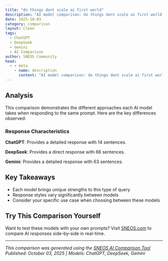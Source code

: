 ```yaml
---
title: "do things dont scale ai first world"
description: "AI model comparison: do things dont scale ai first world..."
date: 2025-10-03
category: comparison
layout: Clean
tags:
  - ChatGPT
  - DeepSeek
  - Gemini
  - AI Comparison
author: SNEOS Community
head:
  - - meta
    - name: description
      content: "AI model comparison: do things dont scale ai first world..."
---
```


<ChatComparison
  title="do things dont scale ai first world"
  prompt="do things dont scale ai first world"
  :responses='{"ChatGPT": "It sounds like you\u0027re referring to the concept from the tech/startup world often summarized as \u0022Things Don\u2019t Scale,\u0022 and how it relates to AI and the first world.\n\n\u0022Things Don\u2019t Scale\u0022 is a popular essay by Paul Graham, co-founder of Y Combinator, where he argues that early-stage startups often succeed by doing manual, unscalable tasks that help them grow gain initial traction before automating and scaling those processes.\n\nIf we combine this idea with AI and the context of the \u0022first world\u0022 (developed countries), there are a few ways to interpret and contextualize it:\n\n1. **AI Development and Early Deployment Require Manual Effort:** \n Although AI systems promise automation and scaling, building effective AI solutions often entails many unscalable tasks upfront. This includes data labeling, fine-tuning models, gathering feedback from real users, and integrating AI into workflows\u2014all very hands-on and often labor-intensive, especially in the early stages.\n\n2. **AI Adoption Varies Across Geographies:** \n AI and related technologies tend to scale more readily in the first world due to infrastructure, capital, regulation, and digital literacy. However, certain AI applications or products might not scale easily without careful consideration of local contexts, even in developed economies. Customization and meticulous adjustments often slow down scaling.\n\n3. **Product/Service Design Influences Scalability:** \n In AI-first products, human-in-the-loop mechanisms and personalized experiences can mean that fully automated scaling is challenging early on. Doing things manually or semi-manually often builds trust, gathers rich data, and improves AI models, even though it doesn\u0027t scale.\n\nIf you want, I can provide a summary of the \u0022Things Don\u0027t Scale\u0022 essay itself, or discuss in more detail how AI startups in developed countries should approach early growth and scaling challenges. Just let me know!", "DeepSeek": "Of course. That\u0027s a fantastic and very insightful phrase. It perfectly captures a major strategic shift happening in tech right now.\n\nLet\u0027s break down what \u0022do things that don\u0027t scale, AI-first world\u0022 means.\n\n### The Two Core Concepts\n\n**1. \u0022Do Things That Don\u0027t Scale\u0022**\nThis is a famous piece of startup advice, popularized by Paul Graham of Y Combinator. It means that in the very early stages, you shouldn\u0027t try to build a perfect, automated system to serve 10 million users. Instead, you should manually do the work to serve your first 10, 100, or 1000 users.\n\n* **Examples:**\n * **Airbnb:** The founders went to their users\u0027 apartments in New York to take professional-quality photos themselves.\n * **Stripe:** The founders manually set up bank accounts for their first users to bypass complex integration processes.\n * **A new food delivery app:** The founder might personally deliver the first 50 orders to talk to customers and restaurants.\n\n* **Why it works:** It forces you into direct, human contact with your customers. You learn their *real* problems, their frustrations, and what they truly value. This is the fastest way to achieve **Product-Market Fit**.\n\n**2. \u0022AI-First World\u0022**\nThis describes the current technological landscape. It means that for any new product or service, the default assumption is to ask: \u0022How can AI solve this core problem?\u0022 The building blocks (APIs from OpenAI, Anthropic, Google, etc.) are now so accessible that AI isn\u0027t just an add-on feature; it\u0027s the foundational engine of the product.\n\n* **Examples:**\n * **Not AI-First:** A traditional CRM that adds a \u0022AI-powered insights\u0022 tab.\n * **AI-First:** A CRM that is *just* an AI interface. You talk to it like a colleague (\u0022Find me all clients in the Midwest who haven\u0027t purchased in 6 months and draft a re-engagement email\u0022).\n * **Not AI-First:** A note-taking app that can transcribe audio.\n * **AI-First:** A note-taking app that automatically summarizes your meeting notes, extracts action items, and suggests related documents.\n\n### The Powerful Combination: \u0022Do Things That Don\u0027t Scale\u0022 in an \u0022AI-First World\u0022\n\nThis is where the magic happens. The old \u0022do things that don\u0027t scale\u0022 was about **manual human effort**. The new version is about **manual AI effort**.\n\nYou use AI not to build a giant, automated product from day one, but as your super-human \u0022co-founder\u0022 to manually deliver a magical experience for your first users.\n\n**How It Works in Practice:**\n\nLet\u0027s say you want to build a service that creates personalized weekly fitness newsletters for gyms.\n\n* **Old Way (Manual Human):**\n 1. Talk to 10 gym owners.\n 2. Manually write 10 different newsletters each week in Google Docs.\n 3. Manually email them to each gym owner.\n\n* **New \u0022AI-First\u0022 Way (Manual AI):**\n 1. Talk to 10 gym owners to understand their needs.\n 2. For each gym, you personally use ChatGPT/Custom GPTs/Claude to *manually* craft a unique newsletter. You tweak the prompts for each one, add personal details, and ensure quality.\n 3. You manually send them out.\n\n**Why the \u0022AI-First\u0022 Manual Method is a Superpower:**\n\n1. **Unbeatable Speed \u0026 Personalization:** You can deliver a level of personalization and quality that would be impossible for a human to do at scale, but is trivial for a human-guided AI. You\u0027re not building the factory; you *are* the factory, with an AI as your tool.\n2. **Faster Learning:** By being the \u0022human in the loop,\u0022 you learn *exactly* what prompts work, where the AI fails, what outputs customers love, and what they ignore. This is priceless data for when you *do* start to automate.\n3. **De-risks Automation:** Instead of guessing and building a complex, automated AI pipeline that might be wrong, you first build the perfect \u0022manual\u0022 process. Then, you simply automate the steps you were already doing by hand. You are reverse-engineering your scalable product from a working, manual prototype.\n4. **Focus on the Core Problem:** It forces you to focus on the value (the amazing newsletter) and the customer, not on the complex engineering of a fully autonomous system.\n\n### Concrete Examples of This Strategy Today\n\n* **A \u0022Personalized Children\u0027s Book\u0022 Startup:** The founder doesn\u0027t build an app. They take orders via a simple form, then uses Midjourney and ChatGPT to manually create a unique, high-quality book for each child. They learn what characters and stories resonate before writing a single line of automation code.\n* **A \u0022Legal Document Review\u0022 Service:** The lawyer doesn\u0027t build a SaaS platform. They have clients email them documents, which they run through a custom AI prompt (using an API) and then manually check and refine the output before sending the analysis back. They learn the edge cases and client language.\n* **A \u0022Social Media Manager\u0022 Tool:** The founder manages the social accounts of 5 small businesses by hand. They use AI to brainstorm posts, write captions, and generate images, but they personally curate, edit, and post them. They learn the workflow before productizing it.\n\n**Conclusion:**\n\n\u0022Do things that don\u0027t scale, AI-first world\u0022 is the modern playbook for building a breakout company. It means using AI as your primary, hands-on tool to manually deliver an incredible and deeply personalized experience to your earliest customers. This process teaches you everything you need to know to eventually build a scalable, defensible, and truly valuable AI-powered product.", "Gemini": "You\u0027re right to point out that many things don\u0027t scale well in the AI-first world, especially when viewed from the perspective of the \u0022First World\u0022 (developed, industrialized nations). Here\u0027s a breakdown of what doesn\u0027t scale and why, focusing on the AI-first implications:\n\n**1. Infrastructure \u0026 Resources (Beyond the Obvious):**\n\n* **Data:** AI thrives on data. While First World countries generate massive amounts of data, access, quality, and context *within* that data aren\u0027t always scalable:\n * **Data Silos:** Data is often locked in proprietary databases, making it difficult to train large, general-purpose AI models.\n * **Data Bias:** Existing datasets often reflect the biases of the populations and systems that generated them. Deploying these models globally can lead to unfair or inaccurate results for underrepresented groups. This *perpetuates inequality.*\n * **\u0022Clean\u0022 Data:** Even in developed countries, achieving consistently clean, accurate, and well-labeled data at scale is a constant challenge.\n* **Compute Power:** Training and running complex AI models require significant computational resources (GPUs, specialized chips). While these are becoming more accessible, the cost is still a barrier, and the environmental impact of the energy consumption is a growing concern. *Not sustainable or equitable.*\n* **Energy:** AI deployment can increase energy demand significantly. Scaling AI without renewable energy sources will exacerbate climate change, impacting the entire world disproportionately.\n\n**2. Human Capital \u0026 Expertise:**\n\n* **AI Talent:** The demand for AI specialists (data scientists, machine learning engineers, AI ethicists) far exceeds the supply, even in First World countries. Scaling AI relies on a growing workforce, which requires significant investment in education and training. *Skills gap creates disparity.*\n* **Domain Expertise:** Building effective AI solutions requires deep domain knowledge in the specific area of application (e.g., healthcare, finance, agriculture). Scaling AI across diverse industries requires a diverse and specialized workforce.\n* **AI Literacy:** A broader understanding of AI concepts and capabilities is needed among the general population. This will help people use AI effectively, understand its limitations, and participate in discussions about its ethical implications. *Digital divide becomes more pronounced.*\n\n**3. Ethical \u0026 Societal Considerations:**\n\n* **Bias \u0026 Fairness:** As mentioned earlier, AI models can perpetuate and amplify existing biases. Scaling AI without addressing these biases can lead to discriminatory outcomes in areas like hiring, lending, and criminal justice. *Reinforces existing inequalities.*\n* **Privacy \u0026 Security:** AI systems collect and process vast amounts of personal data. Scaling AI without robust privacy safeguards can lead to data breaches, surveillance, and manipulation. *Erosion of trust in technology.*\n* **Job Displacement:** AI and automation have the potential to displace workers in a variety of industries. Scaling AI without addressing the potential for job displacement can lead to increased unemployment and social unrest. *Economic disruption.*\n* **Regulation \u0026 Governance:** Effective regulation is needed to ensure that AI is developed and deployed responsibly. This is a complex and evolving area, and many countries are struggling to keep pace with the rapid advancements in AI. *Risk of unchecked power.*\n* **Cultural Context:** AI solutions developed in one cultural context may not be appropriate or effective in another. Scaling AI requires careful consideration of cultural differences and the potential for unintended consequences. *Cultural imperialism through AI.*\n* **Explainability \u0026 Transparency:** Many AI models are \u0022black boxes,\u0022 making it difficult to understand how they arrive at their decisions. Scaling AI without improving explainability and transparency can erode trust and make it difficult to hold AI systems accountable. *Lack of accountability.*\n\n**4. Specific Applications and Context:**\n\n* **Healthcare:** While AI can improve diagnosis and treatment, access to healthcare varies greatly across the globe. Simply deploying AI solutions without addressing underlying inequalities will not solve the problem of unequal access to healthcare.\n* **Education:** AI can personalize learning, but access to technology and internet connectivity is still limited in many parts of the world. Scaling AI in education requires addressing these digital divides.\n* **Agriculture:** AI can optimize farming practices, but access to data, technology, and expertise is limited in many developing countries. Scaling AI in agriculture requires providing farmers with the resources they need to adopt these technologies.\n* **Infrastructure:** Developing countries often lack the robust infrastructure needed to support AI-powered systems. Scaling AI requires investing in infrastructure improvements.\n\n**Why These Don\u0027t Scale Well (Key Principles):**\n\n* **Context Matters:** AI solutions are not universally applicable. They must be tailored to the specific context in which they are deployed.\n* **Equity \u0026 Fairness:** Scaling AI without addressing existing inequalities will exacerbate those inequalities.\n* **Human-Centered Design:** AI should be designed to augment human capabilities, not replace them entirely.\n* **Transparency \u0026 Accountability:** AI systems should be transparent and accountable, so that people can understand how they work and hold them accountable for their decisions.\n* **Sustainability:** AI should be developed and deployed in a way that is environmentally sustainable.\n\n**In conclusion:**\n\nThe \u0022AI-first world\u0022 presents tremendous opportunities, but also significant challenges. Simply applying solutions developed in the First World to other contexts without careful consideration of the factors outlined above will likely lead to failure and unintended consequences. A more nuanced and equitable approach is needed, one that prioritizes human well-being, environmental sustainability, and responsible innovation. This requires a shift in perspective from \u0022how do we scale *this* AI solution?\u0022 to \u0022how can we *collaboratively* develop AI solutions that address the specific needs and challenges of *this* community or region?\u0022\n"}' 
  published-date="21:19"
/>

## Analysis

This comparison demonstrates the different approaches each AI model takes when responding to the same prompt. Here are the key differences observed:

### Response Characteristics

**ChatGPT**: Provides a detailed response with 14 sentences. 

**DeepSeek**: Provides a direct response with 66 sentences. 

**Gemini**: Provides a detailed response with 63 sentences. 

## Key Takeaways

- Each model brings unique strengths to this type of query
- Response styles vary significantly between models
- Consider your specific use case when choosing between these models

## Try This Comparison Yourself

Want to test these models with your own prompts? Visit [SNEOS.com](https://sneos.com) to compare AI responses side-by-side in real-time.

---

*This comparison was generated using the [SNEOS AI Comparison Tool](https://sneos.com)*
*Published: October 03, 2025 | Models: ChatGPT, DeepSeek, Gemini*
